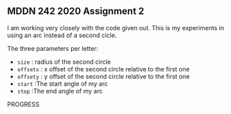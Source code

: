 ## MDDN 242 2020 Assignment 2
I am working very closely with the code given out. This is my experiments in using an arc instead of a second cicle. 

The three parameters per letter:
  * `size` : radius of the second circle
  * `offsetx` : x offset of the second circle relative to the first one
  * `offsety` : y offset of the second circle relative to the first one
  * `start` :The start angle of my arc
  * `stop` :The end angle of my arc


PROGRESS
